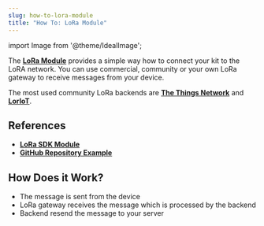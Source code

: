 ```yaml
---
slug: how-to-lora-module
title: "How To: LoRa Module"
---
```

import Image from '@theme/IdealImage';

The [**LoRa Module**](../../hardware-modules/about-lora-module.md) provides a simple way how to connect your kit to the LoRA network. You can use commercial, community or your own LoRa gateway to receive messages from your device.

The most used community LoRa backends are [**The Things Network**](https://www.thethingsnetwork.org) and [**LorIoT**](https://www.loriot.io).

## References
- [**LoRa SDK Module**](https://sdk.hardwario.com/group__twr__module__gps.html)
- [**GitHub Repository Example**](https://github.com/hardwario/twr-lora-push-button/blob/main/src/application.c)

## How Does it Work?
- The message is sent from the device
- LoRa gateway receives the message which is processed by the backend
- Backend resend the message to your server


